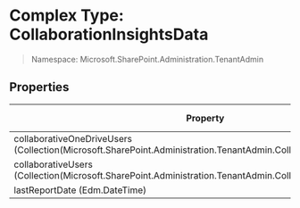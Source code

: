 # Complex Type: CollaborationInsightsData

> Namespace: Microsoft.SharePoint.Administration.TenantAdmin

## Properties

Property | SPO | SP 2019 | SP 2016 | SP 2013
----------|:---:|:-------:|:-------:|:-------:
collaborativeOneDriveUsers (Collection(Microsoft.SharePoint.Administration.TenantAdmin.CollaborativeOneDriveUser)) | ✅ | ❌ | ❌ | ❌
collaborativeUsers (Collection(Microsoft.SharePoint.Administration.TenantAdmin.CollaborativeUser)) | ✅ | ❌ | ❌ | ❌
lastReportDate (Edm.DateTime) | ✅ | ❌ | ❌ | ❌